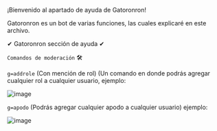 ¡Bienvenido al apartado de ayuda de Gatoronron!


Gatoronron es un bot de varias funciones, las cuales explicaré en este archivo.







✔ Gatoronron sección de ayuda ✔


```Comandos de moderación``` 🛠


```g=addrole``` (Con mención de rol) (Un comando en donde podrás agregar cualquier rol a cualquier usuario, ejemplo: 

![image](https://user-images.githubusercontent.com/82453793/119668970-e1080080-bdf4-11eb-836f-2d8db56bdfc3.png)


```g=apodo``` (Podrás agregar cualquier apodo a cualquier usuario) ejemplo:

![image](https://user-images.githubusercontent.com/82453793/119669236-23314200-bdf5-11eb-912e-4993411bc244.png)

